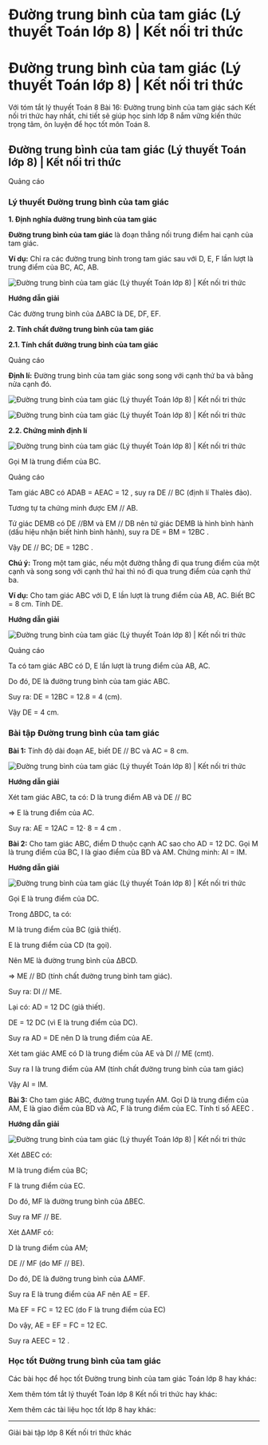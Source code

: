 # Đường trung bình của tam giác (Lý thuyết Toán lớp 8) | Kết nối tri thức

# Đường trung bình của tam giác (Lý thuyết Toán lớp 8) | Kết nối tri thức

Với tóm tắt lý thuyết Toán 8 Bài 16: Đường trung bình của tam giác sách Kết nối tri thức hay nhất, chi tiết sẽ giúp học sinh lớp 8 nắm vững kiến thức trọng tâm, ôn luyện để học tốt môn Toán 8.

## Đường trung bình của tam giác (Lý thuyết Toán lớp 8) | Kết nối tri thức

Quảng cáo

### **Lý thuyết Đường trung bình của tam giác**

**1\. Định nghĩa đường trung bình của tam giác**

**Đường trung bình của tam giác** là đoạn thẳng nối trung điểm hai cạnh của tam giác.

**Ví dụ:** Chỉ ra các đường trung bình trong tam giác sau với D, E, F lần lượt là trung điểm của BC, AC, AB. 

![Đường trung bình của tam giác \(Lý thuyết Toán lớp 8\) | Kết nối tri thức](https://vietjack.com/toan-8-kn/images/ly-thuyet-bai-16-duong-trung-binh-cua-tam-giac.PNG)

**Hướng dẫn giải**

Các đường trung bình của ∆ABC là DE, DF, EF.

**2\. Tính chất đường trung bình của tam giác**

**2.1. Tính chất đường trung bình của tam giác**

Quảng cáo

**Định lí:** Đường trung bình của tam giác song song với cạnh thứ ba và bằng nửa cạnh đó.

![Đường trung bình của tam giác \(Lý thuyết Toán lớp 8\) | Kết nối tri thức](https://vietjack.com/toan-8-kn/images/ly-thuyet-bai-16-duong-trung-binh-cua-tam-giac-1.PNG)

![Đường trung bình của tam giác \(Lý thuyết Toán lớp 8\) | Kết nối tri thức](https://vietjack.com/toan-8-kn/images/ly-thuyet-bai-16-duong-trung-binh-cua-tam-giac-7.PNG)

**2.2. Chứng minh định lí**

![Đường trung bình của tam giác \(Lý thuyết Toán lớp 8\) | Kết nối tri thức](https://vietjack.com/toan-8-kn/images/ly-thuyet-bai-16-duong-trung-binh-cua-tam-giac-2.PNG)

Gọi M là trung điểm của BC.

Quảng cáo

Tam giác ABC có ADAB = AEAC = 12 , suy ra DE // BC (định lí Thalès đảo).

Tương tự ta chứng minh được EM // AB.

Tứ giác DEMB có DE //BM và EM // DB nên tứ giác DEMB là hình bình hành (dấu hiệu nhận biết hình bình hành), suy ra DE = BM = 12BC .

Vậy DE // BC; DE = 12BC .

**Chú ý:** Trong một tam giác, nếu một đường thẳng đi qua trung điểm của một cạnh và song song với cạnh thứ hai thì nó đi qua trung điểm của cạnh thứ ba.

**Ví dụ:** Cho tam giác ABC với D, E lần lượt là trung điểm của AB, AC. Biết BC = 8 cm. Tính DE.

**Hướng dẫn giải**

![Đường trung bình của tam giác \(Lý thuyết Toán lớp 8\) | Kết nối tri thức](https://vietjack.com/toan-8-kn/images/ly-thuyet-bai-16-duong-trung-binh-cua-tam-giac-3.PNG)

Quảng cáo

Ta có tam giác ABC có D, E lần lượt là trung điểm của AB, AC.

Do đó, DE là đường trung bình của tam giác ABC.

Suy ra: DE = 12BC = 12.8 = 4 (cm).

Vậy DE = 4 cm.

### **Bài tập Đường trung bình của tam giác**

**Bài 1:** Tính độ dài đoạn AE, biết DE // BC và AC = 8 cm.

![Đường trung bình của tam giác \(Lý thuyết Toán lớp 8\) | Kết nối tri thức](https://vietjack.com/toan-8-kn/images/ly-thuyet-bai-16-duong-trung-binh-cua-tam-giac-4.PNG)

**Hướng dẫn giải**

Xét tam giác ABC, ta có: D là trung điểm AB và DE // BC 

⇒ E là trung điểm của AC.

Suy ra: AE = 12AC = 12⋅ 8 = 4 cm .

**Bài 2:** Cho tam giác ABC, điểm D thuộc cạnh AC sao cho AD = 12 DC. Gọi M là trung điểm của BC, I là giao điểm của BD và AM. Chứng minh: AI = IM.

**Hướng dẫn giải**

![Đường trung bình của tam giác \(Lý thuyết Toán lớp 8\) | Kết nối tri thức](https://vietjack.com/toan-8-kn/images/ly-thuyet-bai-16-duong-trung-binh-cua-tam-giac-5.PNG)

Gọi E là trung điểm của DC.

Trong ΔBDC, ta có:

M là trung điểm của BC (giả thiết).

E là trung điểm của CD (ta gọi).

Nên ME là đường trung bình của ∆BCD.

⇒ ME // BD (tính chất đường trung bình tam giác).

Suy ra: DI // ME.

Lại có: AD = 12 DC (giả thiết).

DE = 12 DC (vì E là trung điểm của DC).

Suy ra AD = DE nên D là trung điểm của AE. 

Xét tam giác AME có D là trung điểm của AE và DI // ME (cmt).

Suy ra I là trung điểm của AM (tính chất đường trung bình của tam giác)

Vậy AI = IM.

**Bài 3:** Cho tam giác ABC, đường trung tuyến AM. Gọi D là trung điểm của AM, E là giao điểm của BD và AC, F là trung điểm của EC. Tính tỉ số AEEC .

**Hướng dẫn giải**

![Đường trung bình của tam giác \(Lý thuyết Toán lớp 8\) | Kết nối tri thức](https://vietjack.com/toan-8-kn/images/ly-thuyet-bai-16-duong-trung-binh-cua-tam-giac-6.PNG)

Xét ∆BEC có:

M là trung điểm của BC; 

F là trung điểm của EC. 

Do đó, MF là đường trung bình của ∆BEC. 

Suy ra MF // BE. 

Xét ∆AMF có:

D là trung điểm của AM; 

DE // MF (do MF // BE).

Do đó, DE là đường trung bình của ∆AMF. 

Suy ra E là trung điểm của AF nên AE = EF.

Mà EF = FC = 12 EC (do F là trung điểm của EC)

Do vậy, AE = EF = FC = 12 EC.

Suy ra AEEC = 12 .

### **Học tốt Đường trung bình của tam giác**

Các bài học để học tốt Đường trung bình của tam giác Toán lớp 8 hay khác:

Xem thêm tóm tắt lý thuyết Toán lớp 8 Kết nối tri thức hay khác:

Xem thêm các tài liệu học tốt lớp 8 hay khác:

* * *

Giải bài tập lớp 8 Kết nối tri thức khác
